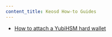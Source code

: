 ```yaml
---
content_title: Keosd How-to Guides
---
```


* [How to attach a YubiHSM hard wallet](how-to-attach-a-yubihsm-hard-wallet.md)
